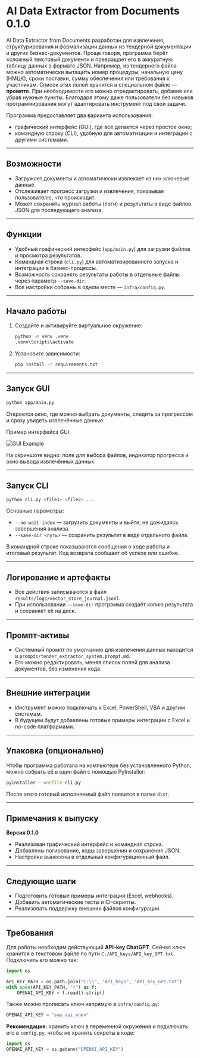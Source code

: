 # AI Data Extractor from Documents 0.1.0

AI Data Extractor from Documents разработан для извлечения, структурирования и формализации данных из тендерной документации и других бизнес-документов. Проще говоря, программа берёт «сложный текстовый документ» и превращает его в аккуратную таблицу данных в формате JSON. Например, из тендерного файла можно автоматически вытащить номер процедуры, начальную цену (НМЦК), сроки поставки, сумму обеспечения или требования к участникам. Список этих полей хранится в специальном файле — **промпте**. При необходимости его можно отредактировать, добавив или убрав нужные пункты. Благодаря этому даже пользователи без навыков программирования могут адаптировать инструмент под свои задачи.

Программа предоставляет два варианта использования:

* графический интерфейс (GUI), где всё делается через простое окно;
* командную строку (CLI), удобную для автоматизации и интеграции с другими системами.

---

## Возможности

* Загружает документы и автоматически извлекает из них ключевые данные.
* Отслеживает прогресс загрузки и извлечения, показывая пользователю, что происходит.
* Может сохранять журнал работы (логи) и результаты в виде файлов JSON для последующего анализа.

---

## Функции

* Удобный графический интерфейс (`app/main.py`) для загрузки файлов и просмотра результатов.
* Командная строка (`cli.py`) для автоматизированного запуска и интеграции в бизнес-процессы.
* Возможность сохранять результаты работы в отдельные файлы через параметр `--save-dir`.
* Все настройки собраны в одном месте — `infra/config.py`.

---

## Начало работы

1. Создайте и активируйте виртуальное окружение:

   ```bash
   python -m venv .venv
   .venv\Scripts\activate
   ```
2. Установите зависимости:

   ```bash
   pip install -r requirements.txt
   ```

---

## Запуск GUI

```bash
python app/main.py
```

Откроется окно, где можно выбрать документы, следить за прогрессом и сразу увидеть извлечённые данные.

Пример интерфейса GUI:

![GUI Example](docs/images/gui_example.png)

На скриншоте видно: поле для выбора файлов, индикатор прогресса и окно вывода извлечённых данных.

---

## Запуск CLI

```bash
python cli.py <file1> <file2> ...
```

Основные параметры:

* `--no-wait-index` — загрузить документы и выйти, не дожидаясь завершения анализа.
* `--save-dir <путь>` — сохранить результат в виде отдельного файла.

В командной строке показываются сообщения о ходе работы и итоговый результат. Код возврата сообщает об успехе или ошибке.

---

## Логирование и артефакты

* Все действия записываются в файл `results/logs/vector_store_journal.jsonl`.
* При использовании `--save-dir` программа создаёт копию результата и сохраняет её на диск.

---

## Промпт-активы

* Системный промпт по умолчанию для извлечения данных находится в `prompts/tender_extractor_system.prompt.md`.
* Его можно редактировать, меняя список полей для анализа документов, без изменения кода.

---

## Внешние интеграции

* Инструмент можно подключать к Excel, PowerShell, VBA и другим системам.
* В будущем будут добавлены готовые примеры интеграции с Excel и no-code платформами.

---

## Упаковка (опционально)

Чтобы программа работала на компьютере без установленного Python, можно собрать её в один файл с помощью PyInstaller:

```bash
pyinstaller --onefile cli.py
```

После этого готовый исполняемый файл появится в папке `dist`.

---

## Примечания к выпуску

**Версия 0.1.0**

* Реализован графический интерфейс и командная строка.
* Добавлены логирование, коды завершения и сохранение JSON.
* Настройки вынесены в отдельный конфигурационный файл.

---

## Следующие шаги

* Подготовить готовые примеры интеграций (Excel, webhooks).
* Добавить автоматические тесты и CI-скрипты.
* Реализовать поддержку внешних файлов конфигурации.

---

## Требования

Для работы необходим действующий **API-key ChatGPT**.
Сейчас ключ хранится в текстовом файле по пути `C:/API_keys/API_key_GPT.txt`. Подключить его можно так:

```python
import os

API_KEY_PATH = os.path.join("C:\\", "API_keys", "API_key_GPT.txt")
with open(API_KEY_PATH, "r") as f:
    OPENAI_API_KEY = f.read().strip()
```

Также можно прописать ключ напрямую в `infra/config.py`:

```python
OPENAI_API_KEY = "ваш_api_ключ"
```

**Рекомендация:** хранить ключ в переменной окружения и подключать его в `config.py`, чтобы не хранить секреты в коде:

```python
import os
OPENAI_API_KEY = os.getenv("OPENAI_API_KEY")
```
